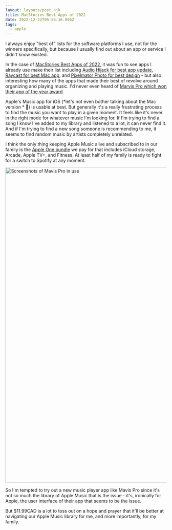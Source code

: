 ```yaml
---
layout: layouts/post.njk
title: MacStories Best Apps of 2022
date: 2022-12-22T05:56:16.896Z
tags:
  - apple
---
```


I always enjoy "best of" lists for the software platforms I use, not for the winners specifically, but because I usually find out about an app or service I didn't know existed.

In the case of [MacStories Best Apps of 2022](https://www.macstories.net/stories/macstories-selects-2022-recognizing-the-best-apps-of-the-year/), it was fun to see apps I already use make their list including [Audio Hijack for best app update](https://www.macstories.net/stories/macstories-selects-2022-recognizing-the-best-apps-of-the-year/#best-app-update), [Raycast for best Mac app](https://www.macstories.net/stories/macstories-selects-2022-recognizing-the-best-apps-of-the-year/#best-mac-app), and [Pixelmator Photo for best design](https://www.macstories.net/stories/macstories-selects-2022-recognizing-the-best-apps-of-the-year/#best-design) - but also interesting how many of the apps that made their best of revolve around organizing and playing music. I'd never even heard of [Marvis Pro which won their app of the year award](https://www.macstories.net/stories/macstories-selects-2022-recognizing-the-best-apps-of-the-year/#app-of-the-year).

Apple's Music app for iOS (*let's not even bother talking about the Mac version * 🤮) is usable at best. But generally it's a really frustrating process to find the music you want to play in a given moment. It feels like it's never in the right mode for whatever music I'm looking for. If I'm trying to find a song I know I've added to my library and listened to a lot, it can never find it. And if I'm trying to find a new song someone is recommending to me, it seems to find random music by artists completely unrelated.

I think the only thing keeping Apple Music alive and subscribed to in our family is the [Apple One bundle](https://www.apple.com/ca/apple-one/) we pay for that includes iCloud storage, Arcade, Apple TV+, and Fitness. At least half of my family is ready to fight for a switch to Spotify at any moment.

<img src="https://res.cloudinary.com/dtvjovih7/image/upload/v1671722906/Mavis_Pro_for_iOS_sgqasu.png" alt="Screenshots of Mavis Pro in use" height="985" width="1500">

So I'm tempted to try out a new music player app like Mavis Pro since it's not so much the library of Apple Music that is the issue - it's, ironically for Apple, the user interface of their app that seems to be the issue.

But $11.99CAD is a lot to toss out on a hope and prayer that it'll be better at navigating our Apple Music library for me, and more importantly, for my family.